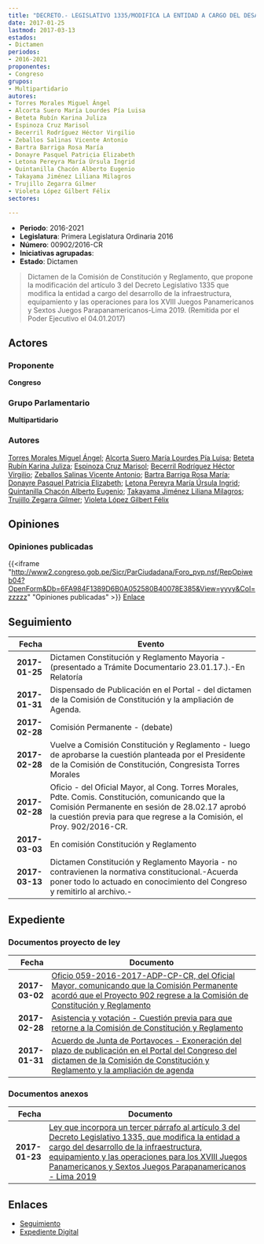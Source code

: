 ```yaml
---
title: "DECRETO.- LEGISLATIVO 1335/MODIFICA LA ENTIDAD A CARGO DEL DESARROLLO DE LA INFRAESTRUCTURA, EQUIPAMIENTO Y LAS OPERACIONES PARA LOS XVIII JUEGOS PANAMERICANOS Y SEXTOS JUEGOS PARAPANAMERICANOS-LIMA 2019"
date: 2017-01-25
lastmod: 2017-03-13
estados:
- Dictamen
periodos:
- 2016-2021
proponentes:
- Congreso
grupos:
- Multipartidario
autores:
- Torres Morales Miguel Ángel
- Alcorta Suero María Lourdes Pía Luisa
- Beteta Rubín Karina Juliza
- Espinoza Cruz Marisol
- Becerril Rodríguez Héctor Virgilio
- Zeballos Salinas Vicente Antonio
- Bartra Barriga Rosa María
- Donayre Pasquel Patricia Elizabeth
- Letona Pereyra María Úrsula Ingrid
- Quintanilla Chacón Alberto Eugenio
- Takayama Jiménez Liliana Milagros
- Trujillo Zegarra Gilmer
- Violeta López Gilbert Félix
sectores:

---
```

- **Periodo**: 2016-2021
- **Legislatura**: Primera Legislatura Ordinaria 2016
- **Número**: 00902/2016-CR
- **Iniciativas agrupadas**: 
- **Estado**: Dictamen

> Dictamen de la Comisión de Constitución y Reglamento, que propone la modificación del artículo 3 del Decreto Legislativo 1335 que modifica la entidad a cargo del desarrollo de la infraestructura, equipamiento y las operaciones para los XVIII Juegos Panamericanos y Sextos Juegos Parapanamericanos-Lima 2019. (Remitida por el Poder Ejecutivo el 04.01.2017)


## Actores

### Proponente

**Congreso**

### Grupo Parlamentario

**Multipartidario**

### Autores

[Torres Morales Miguel Ángel](mailto:mailto:mtorresm@congreso.gob.pe); [Alcorta Suero María Lourdes Pía Luisa](mailto:mailto:lalcorta@congreso.gob.pe); [Beteta Rubín Karina Juliza](mailto:mailto:kbeteta@congreso.gob.pe); [Espinoza Cruz Marisol](mailto:mailto:mespinozac@congreso.gob.pe); [Becerril Rodríguez Héctor Virgilio](mailto:mailto:hbecerril@congreso.gob.pe); [Zeballos Salinas Vicente Antonio](mailto:mailto:vzeballos@congreso.gob.pe); [Bartra Barriga Rosa María](mailto:mailto:rbartra@congreso.gob.pe); [Donayre Pasquel Patricia Elizabeth](mailto:mailto:pdonayre@congreso.gob.pe); [Letona Pereyra María Úrsula Ingrid](mailto:mailto:mletona@congreso.gob.pe); [Quintanilla Chacón Alberto Eugenio](mailto:mailto:aquintanilla@congreso.gob.pe); [Takayama Jiménez Liliana Milagros](mailto:mailto:ltakayama@congreso.gob.pe); [Trujillo Zegarra Gilmer](mailto:mailto:gtrujilloz@congreso.gob.pe); [Violeta López Gilbert Félix](mailto:mailto:gvioleta@congreso.gob.pe)

## Opiniones

### Opiniones publicadas

{{<iframe "http://www2.congreso.gob.pe/Sicr/ParCiudadana/Foro_pvp.nsf/RepOpiweb04?OpenForm&Db=6FA984F1389D6B0A052580B40078E385&View=yyyy&Col=zzzzz" "Opiniones publicadas" >}}
[Enlace](http://www2.congreso.gob.pe/Sicr/ParCiudadana/Foro_pvp.nsf/RepOpiweb04?OpenForm&Db=6FA984F1389D6B0A052580B40078E385&View=yyyy&Col=zzzzz)


## Seguimiento

| Fecha | Evento |
|------:|--------|
| **2017-01-25** | Dictamen Constitución y Reglamento Mayoria - (presentado a Trámite Documentario 23.01.17.).-En Relatoría |
| **2017-01-31** | Dispensado de Publicación en el Portal - del dictamen de la Comisión de Constitución y la ampliación de Agenda. |
| **2017-02-28** | Comisión Permanente - (debate) |
| **2017-02-28** | Vuelve a Comisión Constitución y Reglamento - luego de aprobarse la cuestión planteada por el Presidente de la Comisión de Constitución, Congresista Torres Morales |
| **2017-02-28** | Oficio - del Oficial Mayor, al Cong. Torres Morales, Pdte. Comis. Constitución, comunicando que la Comisión Permanente en sesión de 28.02.17 aprobó la cuestión previa para que regrese a la Comisión, el Proy. 902/2016-CR. |
| **2017-03-03** | En comisión Constitución y Reglamento |
| **2017-03-13** | Dictamen Constitución y Reglamento Mayoria - no contravienen la normativa constitucional.-Acuerda poner todo lo actuado en conocimiento del Congreso y remitirlo al archivo.- |

## Expediente

### Documentos proyecto de ley

| Fecha | Documento |
|------:|-----------|
| **2017-03-02** | [Oficio 059-2016-2017-ADP-CP-CR, del Oficial Mayor, comunicando que la Comisión Permanente acordó que el Proyecto 902 regrese a la Comisión de Constitución y Reglamento](http://www.leyes.congreso.gob.pe/Documentos/2016_2021/Oficios/Oficialia_Mayor/OFICIO-059-2016-2017-ADP-CP-CR.pdf) |
| **2017-02-28** | [Asistencia y votación - Cuestión previa para que retorne a la Comisión de Constitución y Reglamento](http://www.leyes.congreso.gob.pe/Documentos/2016_2021/Asistencia_y_Votacion/Proyectos_de_Ley/AVCP0090220172802.pdf) |
| **2017-01-31** | [Acuerdo de Junta de Portavoces - Exoneración del plazo de publicación en el Portal del Congreso del dictamen de la Comisión de Constitución y Reglamento y la ampliación de agenda](http://www.leyes.congreso.gob.pe/Documentos/2016_2021/Acuerdos/Junta_Portavoces/AJP0090220170131.pdf) |

### Documentos anexos

| Fecha | Documento |
|------:|-----------|
| **2017-01-23** | [Ley que incorpora un tercer párrafo al artículo 3 del Decreto Legislativo 1335, que modifica la entidad a cargo del desarrollo de la infraestructura, equipamiento y las operaciones para los XVIII Juegos Panamericanos y Sextos Juegos Parapanamericanos - Lima 2019](http://www.leyes.congreso.gob.pe/Documentos/2016_2021/Proyectos_de_Ley_y_de_Resoluciones_Legislativas/PL0090220170123..pdf) |

## Enlaces

- [Seguimiento](http://www2.congreso.gob.pe/Sicr/TraDocEstProc/CLProLey2016.nsf/f7fff46988ca05b1052578e100829cc7/5ba4eecc1fb764a6052580b40078b2d7?OpenDocument)
- [Expediente Digital](http://www2.congreso.gob.pe/Sicr/TraDocEstProc/CLProLey2016.nsf/f7fff46988ca05b1052578e100829cc7/5ba4eecc1fb764a6052580b40078b2d7?OpenDocument&Click=05257FB7005EB655.eb71d0cf91d8294e05256cdf006b5706/$Body/0.1C6C)

